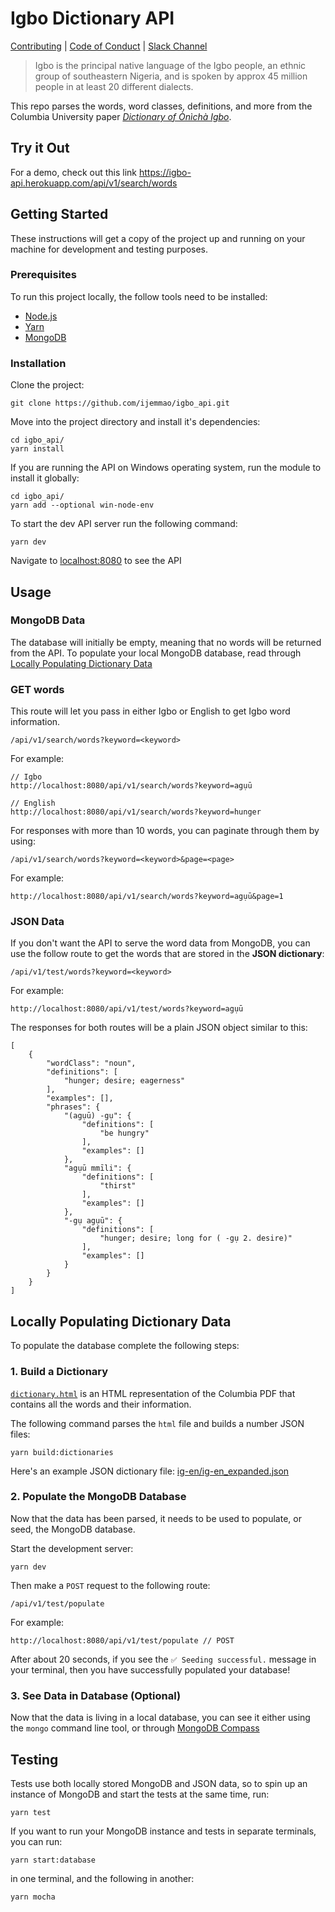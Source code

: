 # Igbo Dictionary API
[Contributing](./.github/CONTRIBUTING.md) | [Code of Conduct](./.github/CODE_OF_CONDUCT.md) | [Slack Channel](https://igboapi.slack.com)

> Igbo is the principal native language of the Igbo people, an ethnic group of southeastern Nigeria, and is spoken by approx 45 million people in at least 20 different dialects.

This repo parses the words, word classes, definitions, and more from the Columbia University paper [*Dictionary of Ònìchà Igbo*](http://www.columbia.edu/itc/mealac/pritchett/00fwp/igbo/IGBO%20Dictionary.pdf).

## Try it Out
For a demo, check out this link https://igbo-api.herokuapp.com/api/v1/search/words

## Getting Started

These instructions will get a copy of the project up and running on your machine for development and testing purposes.

### Prerequisites

To run this project locally, the follow tools need to be installed:

* [Node.js](https://nodejs.org/en/download/)
* [Yarn](https://classic.yarnpkg.com/en/docs/install)
* [MongoDB](https://docs.mongodb.com/manual/administration/install-community/)

### Installation

Clone the project:

```
git clone https://github.com/ijemmao/igbo_api.git
```

Move into the project directory and install it's dependencies:

```
cd igbo_api/
yarn install
```

If you are running the API on Windows operating system, run the module to install it globally:

```
cd igbo_api/                   
yarn add --optional win-node-env
```

To start the dev API server run the following command:

```
yarn dev
```

Navigate to [localhost:8080](http://localhost:8080/) to see the API

## Usage

### MongoDB Data

The database will initially be empty, meaning that no words will be returned from the API. To populate your local MongoDB database, read through [Locally Populating Dictionary Data](#populating-data)

### GET words

This route will let you pass in either Igbo or English to get Igbo word information.

```
/api/v1/search/words?keyword=<keyword>
```

For example:

```
// Igbo
http://localhost:8080/api/v1/search/words?keyword=agụū

// English
http://localhost:8080/api/v1/search/words?keyword=hunger
```

For responses with more than 10 words, you can paginate through them by using:

```
/api/v1/search/words?keyword=<keyword>&page=<page>
```

For example:

```
http://localhost:8080/api/v1/search/words?keyword=agụū&page=1
```

### JSON Data

If you don't want the API to serve the word data from MongoDB, you can use the follow route to get the words that are stored in the **JSON dictionary**:

```
/api/v1/test/words?keyword=<keyword>
```

For example:

```
http://localhost:8080/api/v1/test/words?keyword=agụū
```

The responses for both routes will be a plain JSON object similar to this:

```
[
    {
        "wordClass": "noun",
        "definitions": [
            "hunger; desire; eagerness"
        ],
        "examples": [],
        "phrases": {
            "(agụū) -gụ": {
                "definitions": [
                    "be hungry"
                ],
                "examples": []
            },
            "agụū mmīli": {
                "definitions": [
                    "thirst"
                ],
                "examples": []
            },
            "-gụ agụū": {
                "definitions": [
                    "hunger; desire; long for ( -gụ 2. desire)"
                ],
                "examples": []
            }
        }
    }
]
```

<h2 id="populating-data">Locally Populating Dictionary Data</h2>

To populate the database complete the following steps:

### 1. Build a Dictionary

[`dictionary.html`](./src/dictionaries/html/dictionary.html) is an HTML representation of the Columbia PDF that contains all the words and their information.

The following command parses the `html` file and builds a number JSON files:

```
yarn build:dictionaries
```

Here's an example JSON dictionary file: [ig-en/ig-en_expanded.json](./src/dictionaries/ig-en/ig-en_expanded.json)

### 2. Populate the MongoDB Database

Now that the data has been parsed, it needs to be used to populate, or seed, the MongoDB database.

Start the development server:

```
yarn dev
```

Then make a `POST` request to the following route:

```
/api/v1/test/populate
```

For example:

```
http://localhost:8080/api/v1/test/populate // POST
```

After about 20 seconds, if you see the `✅ Seeding successful.` message in your terminal, then you have successfully populated your database!

### 3. See Data in Database (Optional)

Now that the data is living in a local database, you can see it either using the `mongo` command line tool, or through [MongoDB Compass](https://www.mongodb.com/try/download/compass)

## Testing

Tests use both locally stored MongoDB and JSON data, so to spin up an instance of MongoDB and start the tests at the same time, run:

```
yarn test
```

If you want to run your MongoDB instance and tests in separate terminals, you can run:

```
yarn start:database
```

in one terminal, and the following in another:

```
yarn mocha
```
